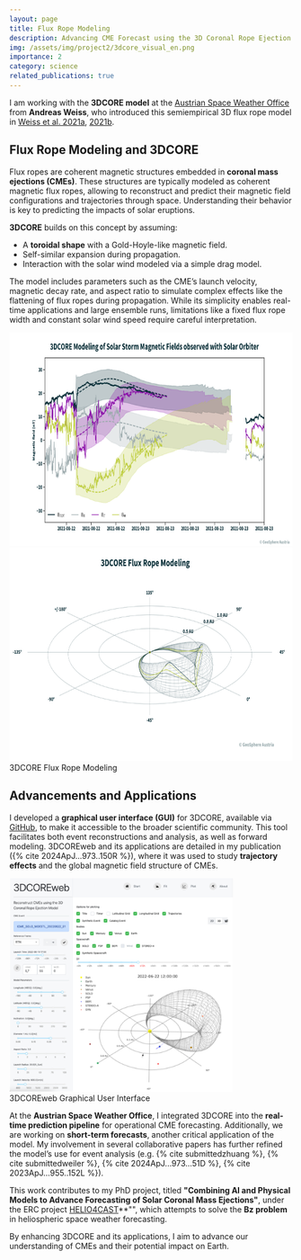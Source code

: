 ```yaml
---
layout: page
title: Flux Rope Modeling
description: Advancing CME Forecast using the 3D Coronal Rope Ejection Model
img: /assets/img/project2/3dcore_visual_en.png
importance: 2
category: science
related_publications: true
---
```


I am working with the **3DCORE model** at the <a href="https://helioforecast.space/" target="_blank">Austrian Space Weather Office</a> from **Andreas Weiss**, who introduced this semiempirical 3D flux rope model in <a href="https://iopscience.iop.org/article/10.3847/1538-4365/abc9bd" target="_blank">Weiss et al. 2021a</a>, <a href="https://www.aanda.org/articles/aa/abs/2021/12/aa40919-21/aa40919-21.html" target="_blank">2021b</a>.

<h2>Flux Rope Modeling and 3DCORE</h2>

Flux ropes are coherent magnetic structures embedded in **coronal mass ejections (CMEs)**. These structures are typically modeled as coherent magnetic flux ropes, allowing to reconstruct and predict their magnetic field configurations and trajectories through space. Understanding their behavior is key to predicting the impacts of solar eruptions. 

**3DCORE** builds on this concept by assuming:
- A **toroidal shape** with a Gold-Hoyle-like magnetic field.
- Self-similar expansion during propagation.
- Interaction with the solar wind modeled via a simple drag model.

The model includes parameters such as the CME’s launch velocity, magnetic decay rate, and aspect ratio to simulate complex effects like the flattening of flux ropes during propagation. While its simplicity enables real-time applications and large ensemble runs, limitations like a fixed flux rope width and constant solar wind speed require careful interpretation.

<div class="row justify-content-sm-center">
    <div class="col-sm-6 mt-3 mt-md-0">
        <img src="/assets/img/project2/3dcore_insitu_en.png" alt="In Situ Reconstruction" class="img-fluid rounded z-depth-1" style="height: 380px; width: auto;">
    </div>
    <div class="col-sm-6 mt-3 mt-md-0">
        <img src="/assets/img/project2/3dcore_visual_en.png" alt="3D Reconstruction" class="img-fluid rounded z-depth-1 small-img" style="height: 380px; width: auto;">
    </div>
</div>
<div class="caption">
    3DCORE Flux Rope Modeling
</div>

<h2>Advancements and Applications</h2>

I developed a **graphical user interface (GUI)** for 3DCORE, available via <a href="https://github.com/hruedisser/3DCOREweb" target="_blank">GitHub</a>, to make it accessible to the broader scientific community. This tool facilitates both event reconstructions and analysis, as well as forward modeling. 3DCOREweb and its applications are detailed in my publication ({% cite 2024ApJ...973..150R %}), where it was used to study **trajectory effects** and the global magnetic field structure of CMEs.

<div class="row justify-content-sm-center">
    <div class="col-sm-12 mt-3 mt-md-0">
        <img src="/assets/img/project2/webinterface.jpg" alt="3DCOREweb Graphical User Interface" class="img-fluid rounded z-depth-1" style="height: 380px; width: auto;">
    </div>
</div>
<div class="caption">
    3DCOREweb Graphical User Interface
</div>

At the **Austrian Space Weather Office**, I integrated 3DCORE into the **real-time prediction pipeline** for operational CME forecasting. Additionally, we are working on **short-term forecasts**, another critical application of the model. My involvement in several collaborative papers has further refined the model’s use for event analysis (e.g. {% cite submittedzhuang %}, {% cite submittedweiler %}, {% cite 2024ApJ...973...51D %}, {% cite 2023ApJ...955..152L %}).

This work contributes to my PhD project, titled **"Combining AI and Physical Models to Advance Forecasting of Solar Coronal Mass Ejections"**, under the ERC project <a href="https://helioforecast.space/erc_helio4cast" target="_blank">HELIO4CAST</a>**"", which attempts to solve the **Bz problem** in heliospheric space weather forecasting. 

By enhancing 3DCORE and its applications, I aim to advance our understanding of CMEs and their potential impact on Earth.
